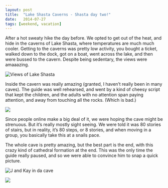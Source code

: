 ```yaml
---
layout: post
title:  "Lake Shasta Caverns - Shasta day two!"
date:   2014-07-27
tags: [weekend, vacation]
---
```


After a hot sweaty hike the day before. We opted to get out of the heat, and hide in the caverns of Lake Shasta, where temperatures are much much cooler. Getting to the caverns was pretty low activity, you bought a ticket, walked down to the dock, got on a boat, went across the lake, and then were bussed to the cavern. Despite being sedentary, the views were amaaazing.

![Views of Lake Shasta](https://lh3.googleusercontent.com/-LhdmCPXMdnA/U-K-11IrUuI/AAAAAAAAGTk/lww3P8YEOVI/w955-h716-no/IMG_2480.JPG)

Inside the cavern was really amazing (granted, I haven’t really been in many caves). The guide was well rehearsed, and went by a kind of cheesy script that kept the children, and the adults with no attention span paying attention, and away from touching all the rocks. (Which is bad.)

![](https://lh5.googleusercontent.com/-EzpepRdzDsY/U-K_MHPAXiI/AAAAAAAAGWY/ZBI-ZV7F0II/w537-h716-no/IMG_2497.JPG)

Since people online make a big deal of it, we were hoping the cave might be strenuous. But it’s really mostly sight seeing. We were told it was 80 stories of stairs, but in reality, it’s 80 steps, or 8 stories, and when moving in a group, you basically take this at a snails pace.

The whole cave is pretty amazing, but the best part is the end, with this crazy kind of cathedral formation at the end. This was the only time the guide really paused, and so we were able to convince him to snap a quick picture.

![J and Kay in da cave](https://lh5.googleusercontent.com/-TxellRnmXsM/U-LEBhcyuMI/AAAAAAAAGfI/0fbq9wkmoUM/w537-h716-no/IMG_2541.JPG)

![](https://lh6.googleusercontent.com/-TOH1y134b9s/U-LARVT4RZI/AAAAAAAAGds/hPqcNNvXs3g/w537-h716-no/IMG_2535.JPG)